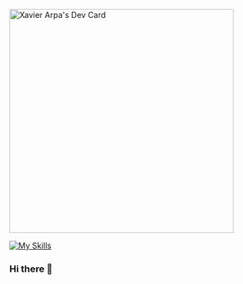 <a href="https://app.daily.dev/Kingdox"><img src="https://api.daily.dev/devcards/a18a4d732c2740c3b3043824189b5ad0.png?r=v11" width="400" alt="Xavier Arpa's Dev Card"/></a>


[![My Skills](https://skillicons.dev/icons?i=js,html,css,wasm)](https://skillicons.dev)

### Hi there 👋

<!--
**kingdox/kingdox** is a ✨ _special_ ✨ repository because its `README.md` (this file) appears on your GitHub profile.

Here are some ideas to get you started:

- 🔭 I’m currently working on ...
- 🌱 I’m currently learning ...
- 👯 I’m looking to collaborate on ...
- 🤔 I’m looking for help with ...
- 💬 Ask me about ...
- 📫 How to reach me: ...
- 😄 Pronouns: ...
- ⚡ Fun fact: ...
-->

<!-- 
// https://github.com/tandpfun/skill-icons#readme
-->

